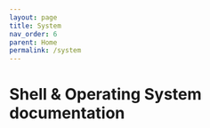 ```yaml
---
layout: page
title: System
nav_order: 6
parent: Home
permalink: /system
---
```


# Shell & Operating System documentation